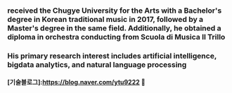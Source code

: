 ### received the Chugye University for the Arts with a Bachelor's degree in Korean traditional music in 2017, followed by a Master's degree in the same field. Additionally, he obtained a diploma in orchestra conducting from Scuola di Musica Il Trillo
### His primary research interest includes artificial intelligence, bigdata analytics, and natural language processing

#### [기술블로그]:https://blog.naver.com/ytu9222   👋

<!--
**Yoontaewoong/Yoontaewoong** is a ✨ _special_ ✨ repository because its `README.md` (this file) appears on your GitHub profile.

Here are some ideas to get you started:

- 🔭 I’m currently working on ...
- 🌱 I’m currently learning ...
- 👯 I’m looking to collaborate on ...
- 🤔 I’m looking for help with ...
- 💬 Ask me about ...
- 📫 How to reach me: ...
- 😄 Pronouns: ...
- ⚡ Fun fact: ...
-->
